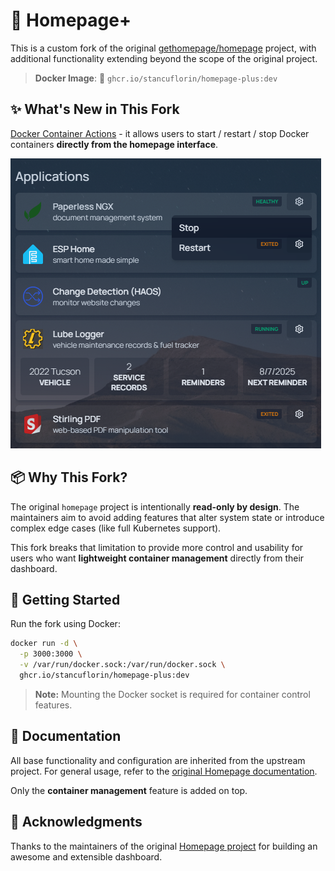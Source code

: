 # 🚀 Homepage+

This is a custom fork of the original [gethomepage/homepage](https://github.com/gethomepage/homepage) project, with additional functionality extending beyond the scope of the original project.

> **Docker Image**:
> 🐳 `ghcr.io/stancuflorin/homepage-plus:dev`

## ✨ What's New in This Fork

[Docker Container Actions](https://stancuflorin.github.io/homepage-plus/configs/settings/#show-container-actions) - it allows users to start / restart / stop Docker containers **directly from the homepage interface**.

![Docker Commands](images/plus/docker-container-actions.png)

## 📦 Why This Fork?

The original `homepage` project is intentionally **read-only by design**. The maintainers aim to avoid adding features that alter system state or introduce complex edge cases (like full Kubernetes support).

This fork breaks that limitation to provide more control and usability for users who want **lightweight container management** directly from their dashboard.

## 🚀 Getting Started

Run the fork using Docker:

```bash
docker run -d \
  -p 3000:3000 \
  -v /var/run/docker.sock:/var/run/docker.sock \
  ghcr.io/stancuflorin/homepage-plus:dev
```

> **Note:** Mounting the Docker socket is required for container control features.

## 📖 Documentation

All base functionality and configuration are inherited from the upstream project. For general usage, refer to the [original Homepage documentation](https://gethomepage.dev/).

Only the **container management** feature is added on top.

## 🤝 Acknowledgments

Thanks to the maintainers of the original [Homepage project](https://github.com/gethomepage/homepage) for building an awesome and extensible dashboard.
